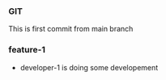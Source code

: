 ### GIT 
This is first commit from main branch


### feature-1
*  developer-1 is doing some developement
